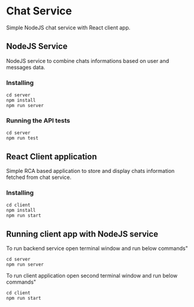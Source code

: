 # Chat Service

Simple NodeJS chat service with React client app.

## NodeJS Service

NodeJS service to combine chats informations based on user and messages data.

### Installing

```
cd server
npm install
npm run server
```

### Running the API tests

```
cd server
npm run test
```

## React Client application 

Simple RCA based application to store and display chats information fetched from chat service.

### Installing

```
cd client
npm install
npm run start
```


## Running client app with NodeJS service

To run backend service open terminal window and run below commands"

```
cd server
npm run server
```

To run client application open second terminal window and run below commands"

```
cd client
npm run start
```
